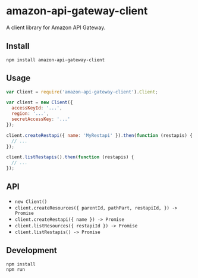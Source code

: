 # amazon-api-gateway-client
A client library for Amazon API Gateway.

## Install
```
npm install amazon-api-gateway-client
```

## Usage
```js
var Client = require('amazon-api-gateway-client').Client;

var client = new Client({
  accessKeyId: '...',
  region: '...',
  secretAccessKey: '...'
});

client.createRestapi({ name: 'MyRestapi' }).then(function (restapis) {
  // ...
});

client.listRestapis().then(function (restapis) {
  // ...
});
```

## API
- `new Client()`
- `client.createResources({ parentId, pathPart, restapiId, }) -> Promise`
- `client.createRestapi({ name }) -> Promise`
- `client.listResources({ restapiId }) -> Promise`
- `client.listRestapis() -> Promise`

## Development
```
npm install
npm run
```
